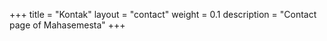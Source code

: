 +++
title = "Kontak"
layout = "contact"
weight = 0.1
description = "Contact page of Mahasemesta"
+++